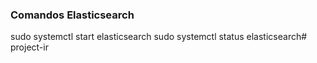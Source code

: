 ### Comandos Elasticsearch

sudo systemctl start elasticsearch
sudo systemctl status elasticsearch# project-ir
